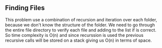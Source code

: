 ## Finding Files ##

This problem use a combination of recursion and iteration over each folder, because we don't know the structure of the folder. We need to go through the entire file directory to verify each file and adding to the list if is correct. So time complexity is O(n) and since recurssion is used the previous recursive calls will be stored on a stack giving us O(n) in terms of space.
